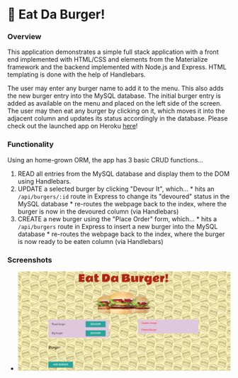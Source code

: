 # :hamburger: Eat Da Burger!


### Overview
This application demonstrates a simple full stack application with a front end implemented with HTML/CSS and elements from the Materialize framework and the backend implemented with Node.js and Express. HTML templating is done with the help of Handlebars.

The user may enter any burger name to add it to the menu. This also adds the new burger entry into the MySQL database. The initial burger entry is added as available on the menu and placed on the left side of the screen. The user may then eat any burger by clicking on it, which moves it into the adjacent column and updates its status accordingly in the database.
Please check out the launched app on Heroku [here](https://fierce-bastion-94632.herokuapp.com)!


### Functionality
Using an home-grown ORM, the app has 3 basic CRUD functions...
  1. READ all entries from the MySQL database and display them to the DOM using Handlebars.
  2. UPDATE a selected burger by clicking "Devour It", which...
    * hits an `/api/burgers/:id` route in Express to change its "devoured" status in the MySQL database
    * re-routes the webpage back to the index, where the burger is now in the devoured column (via Handlebars)
  3. CREATE a new burger using the "Place Order" form, which...
    * hits a `/api/burgers` route in Express to insert a new burger into the MySQL database
    * re-routes the webpage back to the index, where the burger is now ready to be eaten column (via Handlebars)

### Screenshots

  * ![Full Size](https://github.com/varan2030/ORM/blob/master/screnshot/screenshot.png)


